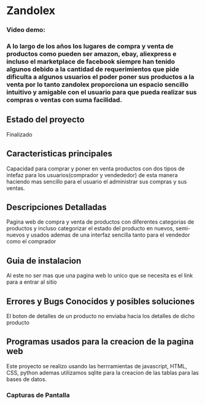 # Zandolex

### Video demo:

### A lo largo de los años los lugares de compra y venta de productos como pueden ser amazon, ebay, aliexpress e incluso el marketplace de facebook siempre han tenido algunos debido a la cantidad de requerimientos que pide dificulta a algunos usuarios el poder poner sus productos a la venta por lo tanto zandolex proporciona un espacio sencillo intuitivo y amigable con el usuario para que pueda realizar sus compras o ventas con suma facilidad.

## Estado del proyecto
 Finalizado

## Caracteristicas principales
Capacidad para comprar y poner en venta productos con dos tipos de intefaz para los usuarios(comprador y vendededor) de esta manera haciendo mas sencillo para el usuario el administrar sus compras y sus ventas.

## Descripciones Detalladas

Pagina web de compra y venta de productos con diferentes categorias de productos y incluso categorizar el estado del producto en nuevos, semi-nuevos y usados ademas de una interfaz sencilla tanto para el vendedor como el comprador 

## Guia de instalacion
Al este no ser mas que una pagina web lo unico que se necesita es el link para a entrar al sitio

## Errores y Bugs Conocidos y posibles soluciones
El boton de detalles de un producto no enviaba hacia los detalles de dicho producto 

## Programas usados para la creacion de la pagina web
Este proyecto se realizo usando las herrramientas de javascript, HTML, CSS, python ademas utilizamos sqlite para la creacion de las tablas para las bases de datos.

### Capturas de Pantalla
